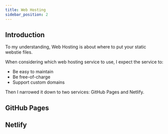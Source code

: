 ```yaml
---
title: Web Hosting
sidebar_position: 2
---
```


## Introduction
To my understanding, Web Hosting is about where to put your static webstie files.

When considering which web hosting service to use, I expect the service to:
- Be easy to maintain
- Be free-of-charge
- Support custom domains

Then I narrowed it down to two services: GitHub Pages and Netlify.

## GitHub Pages

## Netlify